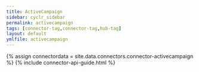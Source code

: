 ```yaml
---
title: ActiveCampaign
sidebar: cyclr_sidebar
permalink: activecampaign
tags: [connector-tag,connector-tag,hub-tag]
layout: default
ymlfile: activecampaign
---
```

{% assign connectordata = site.data.connectors.connector-activecampaign %}
{% include connector-api-guide.html %}	
